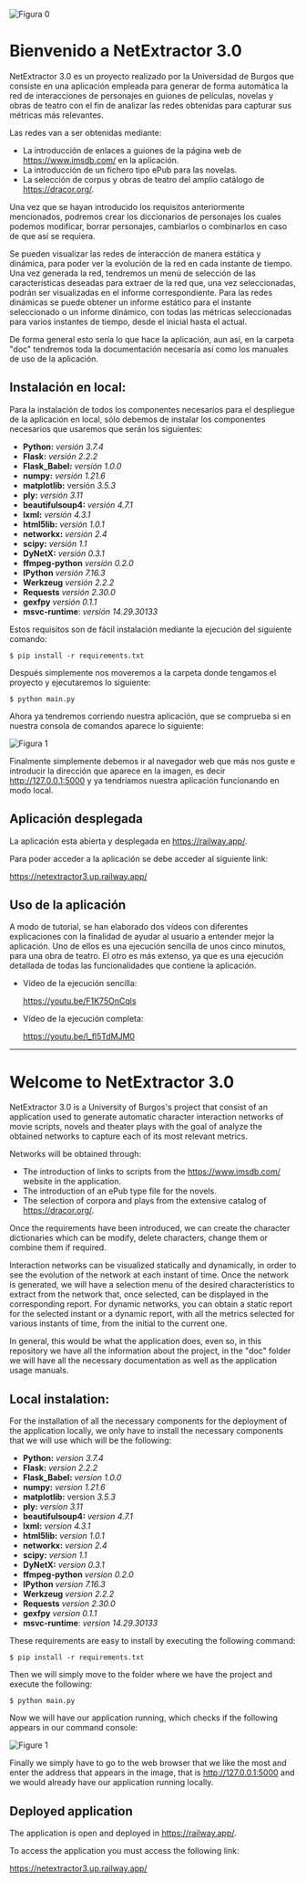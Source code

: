 ![Figura 0](ReadMeImages/NetExtractor2.png)
# Bienvenido a NetExtractor 3.0

NetExtractor 3.0 es un proyecto realizado por la Universidad de Burgos que consiste en una aplicación empleada para generar de forma automática la red de interacciones de personajes en guiones de películas, novelas y obras de teatro con el fin de analizar las redes obtenidas para capturar sus métricas más relevantes.

Las redes van a ser obtenidas mediante:

- La introducción de enlaces a guiones de la página web de https://www.imsdb.com/ en la aplicación.
- La introducción de un fichero tipo ePub para las novelas.
- La selección de corpus y obras de teatro del amplio catálogo de https://dracor.org/.

Una vez que se hayan introducido los requisitos anteriormente mencionados, podremos crear los diccionarios de personajes los cuales podemos modificar, borrar personajes, cambiarlos o combinarlos en caso de que así se requiera. 

Se pueden visualizar las redes de interacción de manera estática y dinámica, para poder ver la evolución de la red en cada instante de tiempo. Una vez generada la red, tendremos un menú de selección de las características deseadas para extraer de la red que, una vez seleccionadas, podrán ser visualizadas en el informe correspondiente. Para las redes dinámicas se puede obtener un informe estático para el instante seleccionado o un informe dinámico, con todas las métricas seleccionadas para varios instantes de tiempo, desde el inicial hasta el actual.

De forma general esto sería lo que hace la aplicación, aun así, en la carpeta "doc" tendremos toda la documentación necesaria así como los manuales de uso de la aplicación.

## Instalación en local:

Para la instalación de todos los componentes necesarios para el despliegue de la aplicación en local, sólo debemos de instalar los componentes necesarios que usaremos que serán los siguientes:

* **Python:** *versión 3.7.4*
* **Flask:** *versión 2.2.2*
* **Flask_Babel:** *versión 1.0.0*
* **numpy:** *versión 1.21.6*
* **matplotlib:** versión *3.5.3*
* **ply:** *versión 3.11*
* **beautifulsoup4:** *versión 4.7.1*
* **lxml:** *versión 4.3.1*
* **html5lib:** *versión 1.0.1*
* **networkx:** *versión 2.4*
* **scipy:** *versión 1.1*
* **DyNetX:** *versión 0.3.1*
* **ffmpeg-python** *versión 0.2.0*
* **IPython** *versión 7.16.3*
* **Werkzeug** *versión 2.2.2*
* **Requests** *versión 2.30.0*
* **gexfpy** *versión 0.1.1*
* **msvc-runtime**: *versión 14.29.30133*

Estos requisitos son de fácil instalación mediante la ejecución del siguiente comando: 

    $ pip install -r requirements.txt

Después simplemente nos moveremos a la carpeta donde tengamos el proyecto y ejecutaremos lo siguiente:

    $ python main.py

Ahora ya tendremos corriendo nuestra aplicación, que se comprueba si en nuestra consola de comandos aparece lo siguiente:

![Figura 1](ReadMeImages/iniciado.PNG)

Finalmente simplemente debemos ir al navegador web que más nos guste e introducir la dirección que aparece en la imagen, es decir http://127.0.0.1:5000 y ya tendríamos nuestra aplicación funcionando en modo local.

## Aplicación desplegada

La aplicación esta abierta y desplegada en https://railway.app/.

Para poder acceder a la aplicación se debe acceder al siguiente link:

https://netextractor3.up.railway.app/

## Uso de la aplicación

A modo de tutorial, se han elaborado dos vídeos con diferentes explicaciones con la finalidad de ayudar al usuario a entender mejor la aplicación. Uno de ellos es una ejecución sencilla de unos cinco minutos, para una obra de teatro. El otro es más extenso, ya que es una ejecución detallada de todas las funcionalidades que contiene la aplicación. 

- Vídeo de la ejecución sencilla:

  https://youtu.be/F1K75OnCqls

- Vídeo de la ejecución completa:

  https://youtu.be/I_fl5TdMJM0

------------------------------------------------------------------------------------------------------------------------------------

# Welcome to NetExtractor 3.0

NetExtractor 3.0 is a University of Burgos's project that consist of an application used to generate automatic character interaction networks of movie scripts, novels and theater plays with the goal of analyze the obtained networks to capture each of its most relevant metrics.

Networks will be obtained through:

- The introduction of links to scripts from the https://www.imsdb.com/ website in the application. 
- The introduction of an ePub type file for the novels.
- The selection of corpora and plays from the extensive catalog of https://dracor.org/.

Once the requirements have been introduced, we can create the character dictionaries which can be modify, delete characters, change them or combine them if required. 

Interaction networks can be visualized statically and dynamically, in order to see the evolution of the network at each instant of time. Once the network is generated, we will have a selection menu of the desired characteristics to extract from the network that, once selected, can be displayed in the corresponding report. For dynamic networks, you can obtain a static report for the selected instant or a dynamic report, with all the metrics selected for various instants of time, from the initial to the current one.

In general, this would be what the application does, even so, in this repository we have all the information about the project, in the "doc" folder we will have all the necessary documentation as well as the application usage manuals.

## Local instalation:

For the installation of all the necessary components for the deployment of the application locally, we only have to install the necessary components that we will use which will be the following:

* **Python:** *version 3.7.4*
* **Flask:** *version 2.2.2*
* **Flask_Babel:** *version 1.0.0*
* **numpy:** *version 1.21.6*
* **matplotlib:** version *3.5.3*
* **ply:** *version 3.11*
* **beautifulsoup4:** *version 4.7.1*
* **lxml:** *version 4.3.1*
* **html5lib:** *version 1.0.1*
* **networkx:** *version 2.4*
* **scipy:** *version 1.1*
* **DyNetX:** *version 0.3.1*
* **ffmpeg-python** *version 0.2.0*
* **IPython** *version 7.16.3*
* **Werkzeug** *version 2.2.2*
* **Requests** *version 2.30.0*
* **gexfpy** *version 0.1.1*
* **msvc-runtime**: *version 14.29.30133*

These requirements are easy to install by executing the following command:

    $ pip install -r requirements.txt

Then we will simply move to the folder where we have the project and execute the following:

    $ python main.py

Now we will have our application running, which checks if the following appears in our command console:

![Figure 1](ReadMeImages/iniciado.PNG)

Finally we simply have to go to the web browser that we like the most and enter the address that appears in the image, that is http://127.0.0.1:5000 and we would already have our application running locally.

## Deployed application

The application is open and deployed in https://railway.app/.

To access the application you must access the following link:

https://netextractor3.up.railway.app/